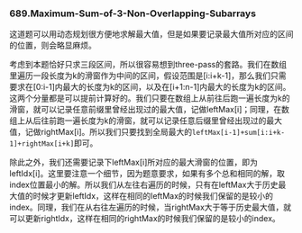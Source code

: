 ### 689.Maximum-Sum-of-3-Non-Overlapping-Subarrays

这道题可以用动态规划很方便地求解最大值，但是如果要记录最大值所对应的区间的位置，则会略显麻烦。

考虑到本题恰好只求三段区间，所以很容易想到three-pass的套路。我们在数组里遍历一段长度为k的滑窗作为中间的区间，假设范围是[i:i+k-1]，那么我们只需要求在[0:i-1]内最大的长度为k的区间，以及在[i+1:n-1]内最大的长度为k的区间。这两个分量都是可以提前计算好的。我们只要在数组上从前往后跑一遍长度为k的滑窗，就可以记录任意前缀里曾经出现过的最大值，记做leftMax[i]；同理，在数组上从后往前跑一遍长度为k的滑窗，就可以记录任意后缀里曾经出现过的最大值，记做rightMax[i]。所以我们只要找到全局最大的`leftMax[i-1]+sum[i:i+k-1]+rightMax[i+k]`即可。

除此之外，我们还需要记录下leftMax[i]所对应的最大滑窗的位置，即为leftIdx[i]。这里要注意一个细节，因为题意要求，如果有多个总和相同的解，取index位置最小的解。所以我们从左往右遍历的时候，只有在leftMax大于历史最大值的时候才更新leftIdx，这样在相同的leftMax的时候我们保留的是较小的index。同理，我们在从右往左遍历的时候，当rightMax大于等于历史最大值，就可以更新rightIdx，这样在相同的rightMax的时候我们保留的是较小的index。
